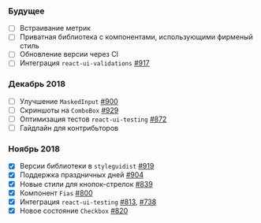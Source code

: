 ### Будущее

- [ ] Встраивание метрик
- [ ] Приватная библиотека с компонентами, использующими фирменый стиль
- [ ] Обновление версии через CI
- [ ] Интеграция `react-ui-validations` [#917](https://github.com/skbkontur/retail-ui/issues/917)

### Декабрь 2018

- [ ] Улучшение `MaskedInput` [#900](https://github.com/skbkontur/retail-ui/pull/900)
- [ ] Скриншоты на `ComboBox` [#929](https://github.com/skbkontur/retail-ui/pull/929)
- [ ] Оптимизация тестов `react-ui-testing` [#872](https://github.com/skbkontur/retail-ui/issues/872)
- [ ] Гайдлайн для контрибьторов

### Ноябрь 2018

- [x] Версии библиотеки в `styleguidist` [#919](https://github.com/skbkontur/retail-ui/pull/919)
- [x] Поддержка праздничных дней [#904](https://github.com/skbkontur/retail-ui/pull/904)
- [x] Новые стили для кнопок-стрелок [#839](https://github.com/skbkontur/retail-ui/pull/839)
- [x] Компонент `Fias` [#800](https://github.com/skbkontur/retail-ui/pull/800)
- [x] Интеграция `react-ui-testing` [#813](https://github.com/skbkontur/retail-ui/pull/813), [#738](https://github.com/skbkontur/retail-ui/pull/738)
- [x] Новое состояние `Checkbox` [#820](https://github.com/skbkontur/retail-ui/pull/820)
